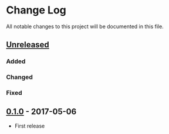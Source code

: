 # Change Log

All notable changes to this project will be documented in this file.

## [Unreleased]

### Added

### Changed

### Fixed

## [0.1.0] - 2017-05-06

- First release

[Unreleased]: https://github.com/dsander/kodi-dedup/compare/v0.1.0...HEAD
[0.1.0]: https://github.com/dsander/kodi-dedup/compare/8ab34227842f0ff3915b84c9f3cc6bdaf19e7cf4...v0.1.0
